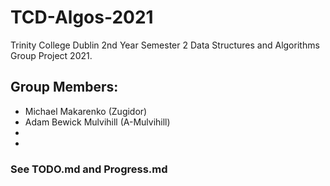 # TCD-Algos-2021

Trinity College Dublin 2nd Year Semester 2 Data Structures and Algorithms Group Project 2021.

## Group Members:
- Michael Makarenko (Zugidor)
- Adam Bewick Mulvihill (A-Mulvihill)
- 
- 


### See TODO.md and Progress.md
